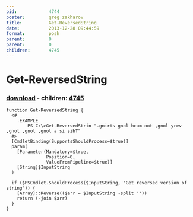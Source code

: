 ```yaml
---
pid:            4744
poster:         greg zakharov
title:          Get-ReversedString
date:           2013-12-28 09:44:59
format:         posh
parent:         0
parent:         0
children:       4745
---
```


# Get-ReversedString

### [download](4744.ps1) - children: [4745](4745.md)



```posh
function Get-ReversedString {
  <#
    .EXAMPLE
        PS C:\>Get-ReversedStrin ".gnirts gnol hcum oot ,gnol yrev ,gnol ,gnol ,gnol a si sihT"
  #>
  [CmdletBinding(SupportsShouldProcess=$true)]
  param(
    [Parameter(Mandatory=$true,
               Position=0,
               ValueFromPipeline=$true)]
    [String]$InputString
  )
  
  if ($PSCmdlet.ShouldProcess($InputString, "Get reversed version of string")) {
    [Array]::Reverse(($arr = $InputString -split ''))
    return (-join $arr)
  }
}
```
